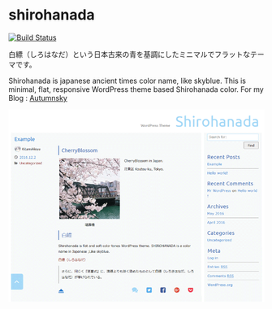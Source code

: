 # shirohanada

[![Build Status](https://img.shields.io/travis/akiya64/shirohanada/master.svg?style=flat-square)](https://travis-ci.org/akiya64/shirohanada)

白縹（しろはなだ）という日本古来の青を基調にしたミニマルでフラットなテーマです。

Shirohanada is japanese ancient times color name, like skyblue.
This is minimal, flat, responsive WordPress theme based Shirohanada color.
For my Blog : [Autumnsky](http://autumnsky.sakura.ne.jp "Autumnsky")

![Shirohanada](https://github.com/akiya64/shirohanada/blob/master/screenshot.png "shirohanada screen shot")
